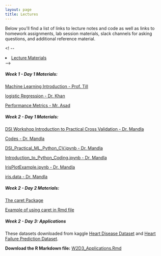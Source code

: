 ```yaml
---
layout: page
title: Lectures
---
```


Below you'll find a list of links to lecture notes and code as well as links to homework assignments, lab session materials, slack channels for asking questions, and additional reference material. 


<! -- <li><a href="https://github.com/mlcourseukzn/DSI_Africa_ML_ShortCourse.github.io">Lecture Materials</a></li> -->

##### Week 1 - Day 1 Materials:

<a href="https://mlcourseukzn.github.io/PDFLectures/Day1/MachineLearningIntro.pdf" download>Machine Learning Introduction - Prof. Till</a>

<a href="https://mlcourseukzn.github.io/PDFLectures/Day1/logisticRegression.pdf" download>logistic Regression - Dr. Khan</a>

<a href="https://mlcourseukzn.github.io/PDFLectures/Day1/PerformanceMetrics.pdf" download>Performance Metrics - Mr. Asad</a>

##### Week 2 - Day 1 Materials:

<a href="https://mlcourseukzn.github.io/PDFLectures/DSI WorkshopIntroduction_to_PracticalCrossValidation.pdf" download>DSI Workshop Introduction to Practical Cross Validation - Dr. Mandla</a>

<a href="https://mlcourseukzn.github.io/PDFLectures/Code.zip" download>Codes - Dr. Mandla</a>

<a href="https://mlcourseukzn.github.io/PDFLectures/DSI_Practical_ML_Python_CV.ipynb" download>DSI_Practical_ML_Python_CV.ipynb - Dr. Mandla</a>

<a href="https://mlcourseukzn.github.io/PDFLectures/Introduction_to_Python_Coding.ipynb" download>Introduction_to_Python_Coding.ipynb - Dr. Mandla</a>

<a href="https://mlcourseukzn.github.io/PDFLectures/IrisPlotExample.ipynb" download>IrisPlotExample.ipynb - Dr. Mandla</a>

<a href="https://mlcourseukzn.github.io/PDFLectures/iris.data" download>iris.data - Dr. Mandla</a>

##### Week 2 - Day 2 Materials:

<a href="https://topepo.github.io/caret/" target="_blank">The caret Package</a>

<a href="https://mlcourseukzn.github.io/PDFLectures/caret package.Rmd" download>Example of using caret in Rmd file</a>

##### Week 2 - Day 3: Applications

These datasets downloaded from kaggle <a href="https://www.kaggle.com/datasets/johnsmith88/heart-disease-dataset?resource=download" target="_blank">Heart Disease Dataset</a> and <a href="https://www.kaggle.com/datasets/fedesoriano/heart-failure-prediction" target="_blank">Heart Failure Prediction Dataset</a>.

**Download the R Markdown file:** <a href="https://mlcourseukzn.github.io/PDFLectures/W2D3_Applications.Rmd" download>W2D3_Applications.Rmd</a>


